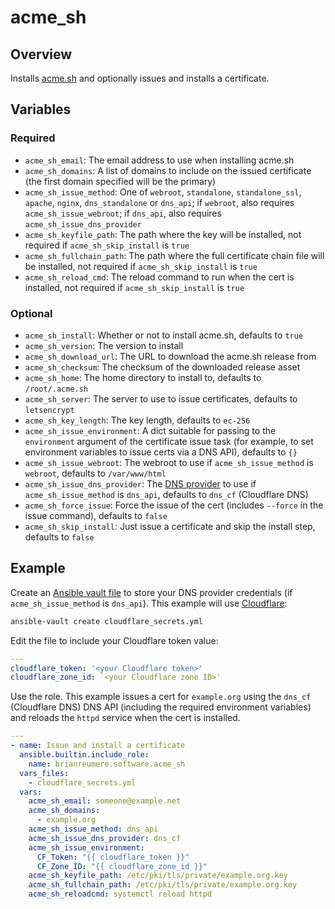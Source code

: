# acme_sh

## Overview

Installs [acme.sh](https://github.com/acmesh-official/acme.sh) and optionally issues and installs a certificate.

## Variables

### Required

- `acme_sh_email`: The email address to use when installing acme.sh
- `acme_sh_domains`: A list of domains to include on the issued certificate (the first domain specified will be the primary)
- `acme_sh_issue_method`: One of `webroot`, `standalone`, `standalone_ssl`, `apache`, `nginx`, `dns_standalone` or `dns_api`; if `webroot`, also requires `acme_sh_issue_webroot`; if `dns_api`, also requires `acme_sh_issue_dns_provider`
- `acme_sh_keyfile_path`: The path where the key will be installed, not required if `acme_sh_skip_install` is `true`
- `acme_sh_fullchain_path`: The path where the full certificate chain file will be installed, not required if `acme_sh_skip_install` is `true`
- `acme_sh_reload_cmd`: The reload command to run when the cert is installed, not required if `acme_sh_skip_install` is `true`

### Optional

- `acme_sh_install`: Whether or not to install acme.sh, defaults to `true`
- `acme_sh_version`: The version to install
- `acme_sh_download_url`: The URL to download the acme.sh release from
- `acme_sh_checksum`: The checksum of the downloaded release asset
- `acme_sh_home`: The home directory to install to, defaults to `/root/.acme.sh`
- `acme_sh_server`: The server to use to issue certificates, defaults to `letsencrypt`
- `acme_sh_key_length`: The key length, defaults to `ec-256`
- `acme_sh_issue_environment`: A dict suitable for passing to the `environment` argument of the certificate issue task (for example, to set environment variables to issue certs via a DNS API), defaults to `{}`
- `acme_sh_issue_webroot`: The webroot to use if `acme_sh_issue_method` is `webroot`, defaults to `/var/www/html`
- `acme_sh_issue_dns_provider`: The [DNS provider](https://github.com/acmesh-official/acme.sh/wiki/dnsapi) to use if `acme_sh_issue_method` is `dns_api`, defaults to `dns_cf` (Cloudflare DNS)
- `acme_sh_force_issue`: Force the issue of the cert (includes `--force` in the issue command), defaults to `false`
- `acme_sh_skip_install`: Just issue a certificate and skip the install step, defaults to `false`

## Example

Create an [Ansible vault file](https://docs.ansible.com/ansible/latest/vault_guide/vault_encrypting_content.html#encrypting-files-with-ansible-vault) to store your DNS provider credentials (if `acme_sh_issue_method` is `dns_api`). This example will use [Cloudflare](https://github.com/acmesh-official/acme.sh/wiki/dnsapi#1-cloudflare-option):

```sh
ansible-vault create cloudflare_secrets.yml
```

Edit the file to include your Cloudflare token value:

```yaml
---
cloudflare_token: '<your Cloudflare token>'
cloudflare_zone_id: `<your Cloudflare zone ID>'
```

Use the role. This example issues a cert for `example.org` using the `dns_cf` (Cloudflare DNS) DNS API (including the required environment variables) and reloads the `httpd` service when the cert is installed.

```yaml
---
- name: Issue and install a certificate
  ansible.builtin.include_role:
    name: brianreumere.software.acme_sh
  vars_files:
    - cloudflare_secrets.yml
  vars:
    acme_sh_email: someone@example.net
    acme_sh_domains:
      - example.org
    acme_sh_issue_method: dns_api
    acme_sh_issue_dns_provider: dns_cf
    acme_sh_issue_environment:
      CF_Token: "{{ cloudflare_token }}"
      CF_Zone_ID: "{{ cloudflare_zone_id }}"
    acme_sh_keyfile_path: /etc/pki/tls/private/example.org.key
    acme_sh_fullchain_path: /etc/pki/tls/private/example.org.key
    acme_sh_reloadcmd: systemctl reload httpd
```
